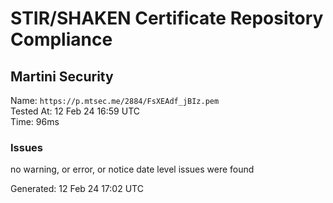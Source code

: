 # STIR/SHAKEN Certificate Repository Compliance

## Martini Security

Name: `https://p.mtsec.me/2884/FsXEAdf_jBIz.pem`\
Tested At: 12 Feb 24 16:59 UTC\
Time: 96ms

### Issues

no warning, or error, or notice date level issues were found

Generated: 12 Feb 24 17:02 UTC